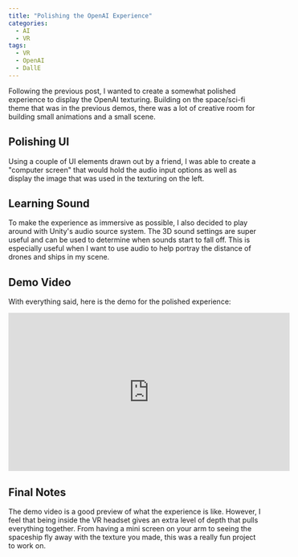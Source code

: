 ```yaml
---
title: "Polishing the OpenAI Experience"
categories:
  - AI
  - VR
tags:
  - VR
  - OpenAI
  - DallE
---
```


Following the previous post, I wanted to create a somewhat polished experience to display the OpenAI texturing. Building on the space/sci-fi theme that was in the previous demos, there was a lot of creative room for building small animations and a small scene.

## Polishing UI

Using a couple of UI elements drawn out by a friend, I was able to create a "computer screen" that would hold the audio input options as well as display the image that was used in the texturing on the left.

## Learning Sound

To make the experience as immersive as possible, I also decided to play around with Unity's audio source system. The 3D sound settings are super useful and can be used to determine when sounds start to fall off. This is especially useful when I want to use audio to help portray the distance of drones and ships in my scene.

## Demo Video

With everything said, here is the demo for the polished experience:
<iframe width="560" height="315" src="https://www.youtube.com/embed/Nc1YIM9tRsw?si=UEiVrSVQBsrxB178" title="YouTube video player" frameborder="0" allow="accelerometer; autoplay; clipboard-write; encrypted-media; gyroscope; picture-in-picture; web-share" allowfullscreen></iframe>

## Final Notes

The demo video is a good preview of what the experience is like. However, I feel that being inside the VR headset gives an extra level of depth that pulls everything together. From having a mini screen on your arm to seeing the spaceship fly away with the texture you made, this was a really fun project to work on.